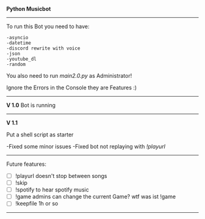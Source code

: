 **Python Musicbot**

---

To run this Bot you need to have:
    
    -asyncio
    -datetime
    -discord rewrite with voice
    -json
    -youtube_dl
    -random

You also need to run *main2.0.py* as Administrator!

Ignore the Errors in the Console they are Features :)

---


**V 1.0**
Bot is running

---

**V 1.1**

Put a shell script as starter

-Fixed some minor issues
-Fixed bot not replaying with *!playurl*

---

Future features:

- [ ] !playurl doesn't stop between songs
- [ ] !skip
- [ ] !spotify to hear spotify music
- [ ] !game admins can change the current Game? wtf was ist !game
- [ ] !keepfile 1h or so

---

